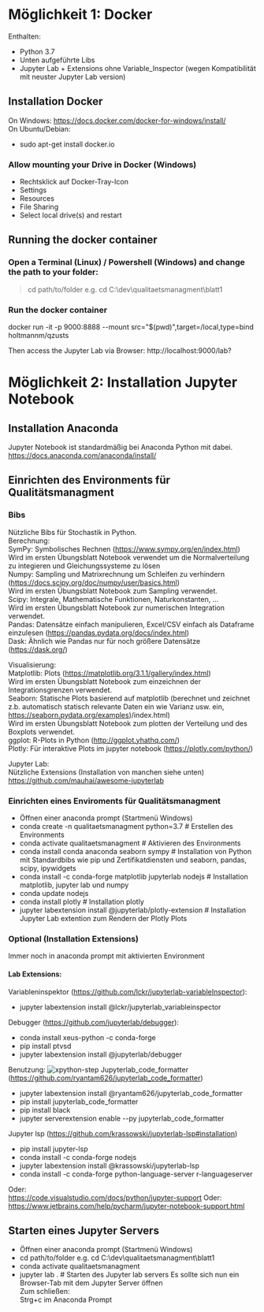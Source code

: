 # Möglichkeit 1: Docker
Enthalten:<br>
- Python 3.7<br>
- Unten aufgeführte Libs
- Jupyter Lab + Extensions ohne Variable_Inspector (wegen Kompatibilität mit neuster Jupyter Lab version)
## Installation Docker
On Windows: https://docs.docker.com/docker-for-windows/install/ <br>
On Ubuntu/Debian: <br>
- sudo apt-get install docker.io <br>

### Allow mounting your Drive in Docker (Windows)
- Rechtsklick auf Docker-Tray-Icon
- Settings
- Resources
- File Sharing
- Select local drive(s) and restart

## Running the docker container
### Open a Terminal (Linux) / Powershell (Windows) and change the path to your folder: 
> cd path/to/folder e.g. cd C:\dev\qualitaetsmanagment\blatt1

### Run the docker container
docker run -it -p 9000:8888 --mount src="$(pwd)",target=/local,type=bind holtmannm/qzusts

Then access the Jupyter Lab via Browser:
http://localhost:9000/lab?

# Möglichkeit 2: Installation Jupyter Notebook

## Installation Anaconda
Jupyter Notebook ist standardmäßig bei Anaconda Python mit dabei. 
https://docs.anaconda.com/anaconda/install/

## Einrichten des Environments für Qualitätsmanagment
### Bibs
Nützliche Bibs für Stochastik in Python.<br>
Berechnung:<br>
SymPy: Symbolisches Rechnen (https://www.sympy.org/en/index.html)<br>
Wird im ersten Übungsblatt Notebook verwendet um die Normalverteilung zu integieren und Gleichungssysteme zu lösen <br>
Numpy: Sampling und Matrixrechnung um Schleifen zu verhindern (https://docs.scipy.org/doc/numpy/user/basics.html)<br>
Wird im ersten Übungsblatt Notebook zum Sampling verwendet.<br>
Scipy: Integrale, Mathematische Funktionen, Naturkonstanten, ...<br>
Wird im ersten Übungsblatt Notebook zur numerischen Integration verwendet. <br>
Pandas: Datensätze einfach manipulieren, Excel/CSV einfach als Dataframe einzulesen (https://pandas.pydata.org/docs/index.html)<br>
Dask: Ähnlich wie Pandas nur für noch größere Datensätze (https://dask.org/)<br>

Visualisierung:<br>
Matplotlib: Plots (https://matplotlib.org/3.1.1/gallery/index.html)<br>
Wird im ersten Übungsblatt Notebook zum einzeichnen der Integrationsgrenzen verwendet.<br>
Seaborn: Statische Plots basierend auf matplotlib (berechnet und zeichnet z.b. automatisch statisch relevante Daten ein wie Varianz usw. ein, https://seaborn.pydata.org/examples)/index.html)<br>
Wird im ersten Übungsblatt Notebook zum plotten der Verteilung und des Boxplots verwendet.<br>
ggplot: R-Plots in Python (http://ggplot.yhathq.com/)<br>
Plotly: Für interaktive Plots im jupyter notebook (https://plotly.com/python/)<br>

Jupyter Lab:<br>
Nützliche Extensions (Installation von manchen siehe unten)<br>
https://github.com/mauhai/awesome-jupyterlab <br>

### Einrichten eines Enviroments für Qualitätsmanagment

 - Öffnen einer anaconda prompt (Startmenü Windows)
 - conda create -n qualitaetsmanagment python=3.7 # Erstellen des Environments
 - conda activate qualitaetsmanagment  # Aktivieren des Environments
 - conda install conda anaconda seaborn sympy # Installation von Python mit Standardbibs wie pip und Zertifikatdiensten und seaborn, pandas, scipy, ipywidgets
 - conda install -c conda-forge matplotlib jupyterlab nodejs # Installation matplotlib, jupyter lab und numpy
 - conda update nodejs 
 - conda install plotly # Installation plotly  
 - jupyter labextension install @jupyterlab/plotly-extension # Installation Jupyter Lab extention zum Rendern der Plotly Plots
 ### Optional (Installation Extensions) 
 Immer noch in anaconda prompt mit aktivierten Environment
 
#### Lab Extensions:
 Variableninspektor (https://github.com/lckr/jupyterlab-variableInspector):
 - jupyter labextension install @lckr/jupyterlab_variableinspector 

Debugger (https://github.com/jupyterlab/debugger):
 - conda install xeus-python -c conda-forge
 - pip install ptvsd
 - jupyter labextension install @jupyterlab/debugger


Benutzung:
 ![xpython-step](https://user-images.githubusercontent.com/591645/80113902-2bc8a080-8583-11ea-8a8c-c7c0932107ae.gif)
 Jupyterlab_code_formatter (https://github.com/ryantam626/jupyterlab_code_formatter)
 - jupyter labextension install @ryantam626/jupyterlab_code_formatter
 - pip install jupyterlab_code_formatter
 - pip install black
 - jupyter serverextension enable --py jupyterlab_code_formatter
 
 Jupyter lsp (https://github.com/krassowski/jupyterlab-lsp#installation)
 - pip install jupyter-lsp
 - conda install -c conda-forge nodejs
 - jupyter labextension install @krassowski/jupyterlab-lsp
 - conda install -c conda-forge python-language-server r-languageserver
 

Oder:<br>
https://code.visualstudio.com/docs/python/jupyter-support
Oder:
https://www.jetbrains.com/help/pycharm/jupyter-notebook-support.html

## Starten eines Jupyter Servers
- Öffnen einer anaconda prompt (Startmenü Windows)
- cd path/to/folder e.g. cd C:\dev\qualitaetsmanagment\blatt1
- conda activate qualitaetsmanagment 
- jupyter lab . # Starten des Jupyter lab servers
Es sollte sich nun ein Browser-Tab mit dem Jupyter Server öffnen <br>
Zum schließen:<br>
Strg+c im Anaconda Prompt



